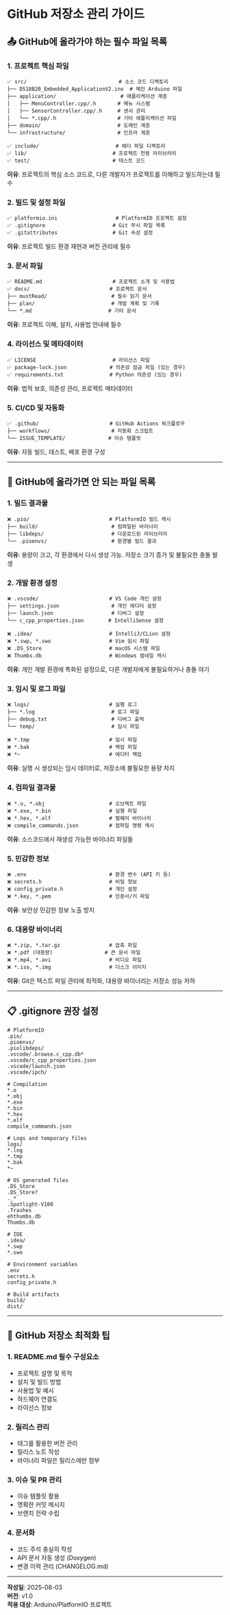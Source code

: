 # GitHub 저장소 관리 가이드

## 📤 GitHub에 올라가야 하는 필수 파일 목록

### **1. 프로젝트 핵심 파일**
```
✅ src/                              # 소스 코드 디렉토리
├── DS18B20_Embedded_ApplicationV2.ino  # 메인 Arduino 파일
├── application/                     # 애플리케이션 계층
│   ├── MenuController.cpp/.h       # 메뉴 시스템
│   ├── SensorController.cpp/.h     # 센서 관리
│   └── *.cpp/.h                    # 기타 애플리케이션 파일
├── domain/                         # 도메인 계층
└── infrastructure/                 # 인프라 계층

✅ include/                         # 헤더 파일 디렉토리
✅ lib/                            # 프로젝트 전용 라이브러리
✅ test/                           # 테스트 코드
```
**이유**: 프로젝트의 핵심 소스 코드로, 다른 개발자가 프로젝트를 이해하고 빌드하는데 필수

### **2. 빌드 및 설정 파일**
```
✅ platformio.ini                   # PlatformIO 프로젝트 설정
✅ .gitignore                      # Git 무시 파일 목록
✅ .gitattributes                  # Git 속성 설정
```
**이유**: 프로젝트 빌드 환경 재현과 버전 관리에 필수

### **3. 문서 파일**
```
✅ README.md                       # 프로젝트 소개 및 사용법
✅ docs/                          # 프로젝트 문서
├── mustRead/                     # 필수 읽기 문서
├── plan/                         # 개발 계획 및 기록
└── *.md                         # 기타 문서
```
**이유**: 프로젝트 이해, 설치, 사용법 안내에 필수

### **4. 라이선스 및 메타데이터**
```
✅ LICENSE                         # 라이선스 파일
✅ package-lock.json              # 의존성 잠금 파일 (있는 경우)
✅ requirements.txt               # Python 의존성 (있는 경우)
```
**이유**: 법적 보호, 의존성 관리, 프로젝트 메타데이터

### **5. CI/CD 및 자동화**
```
✅ .github/                       # GitHub Actions 워크플로우
├── workflows/                    # 자동화 스크립트
└── ISSUE_TEMPLATE/              # 이슈 템플릿
```
**이유**: 자동 빌드, 테스트, 배포 환경 구성

---

## 🚫 GitHub에 올라가면 안 되는 파일 목록

### **1. 빌드 결과물**
```
❌ .pio/                          # PlatformIO 빌드 캐시
├── build/                        # 컴파일된 바이너리
├── libdeps/                      # 다운로드된 라이브러리
└── .pioenvs/                     # 환경별 빌드 결과
```
**이유**: 용량이 크고, 각 환경에서 다시 생성 가능. 저장소 크기 증가 및 불필요한 충돌 발생

### **2. 개발 환경 설정**
```
❌ .vscode/                       # VS Code 개인 설정
├── settings.json                 # 개인 에디터 설정
├── launch.json                   # 디버그 설정
└── c_cpp_properties.json        # IntelliSense 설정

❌ .idea/                         # IntelliJ/CLion 설정
❌ *.swp, *.swo                   # Vim 임시 파일
❌ .DS_Store                      # macOS 시스템 파일
❌ Thumbs.db                      # Windows 썸네일 캐시
```
**이유**: 개인 개발 환경에 특화된 설정으로, 다른 개발자에게 불필요하거나 충돌 야기

### **3. 임시 및 로그 파일**
```
❌ logs/                          # 실행 로그
├── *.log                         # 로그 파일
├── debug.txt                     # 디버그 출력
└── temp/                         # 임시 파일

❌ *.tmp                          # 임시 파일
❌ *.bak                          # 백업 파일
❌ *~                             # 에디터 백업
```
**이유**: 실행 시 생성되는 임시 데이터로, 저장소에 불필요한 용량 차지

### **4. 컴파일 결과물**
```
❌ *.o, *.obj                     # 오브젝트 파일
❌ *.exe, *.bin                   # 실행 파일
❌ *.hex, *.elf                   # 펌웨어 바이너리
❌ compile_commands.json          # 컴파일 명령 캐시
```
**이유**: 소스코드에서 재생성 가능한 바이너리 파일들

### **5. 민감한 정보**
```
❌ .env                           # 환경 변수 (API 키 등)
❌ secrets.h                      # 비밀 정보
❌ config_private.h               # 개인 설정
❌ *.key, *.pem                   # 인증서/키 파일
```
**이유**: 보안상 민감한 정보 노출 방지

### **6. 대용량 바이너리**
```
❌ *.zip, *.tar.gz                # 압축 파일
❌ *.pdf (대용량)                 # 큰 문서 파일
❌ *.mp4, *.avi                   # 비디오 파일
❌ *.iso, *.img                   # 디스크 이미지
```
**이유**: Git은 텍스트 파일 관리에 최적화, 대용량 바이너리는 저장소 성능 저하

---

## 📋 .gitignore 권장 설정

```gitignore
# PlatformIO
.pio/
.pioenvs/
.piolibdeps/
.vscode/.browse.c_cpp.db*
.vscode/c_cpp_properties.json
.vscode/launch.json
.vscode/ipch/

# Compilation
*.o
*.obj
*.exe
*.bin
*.hex
*.elf
compile_commands.json

# Logs and temporary files
logs/
*.log
*.tmp
*.bak
*~

# OS generated files
.DS_Store
.DS_Store?
._*
.Spotlight-V100
.Trashes
ehthumbs.db
Thumbs.db

# IDE
.idea/
*.swp
*.swo

# Environment variables
.env
secrets.h
config_private.h

# Build artifacts
build/
dist/
```

---

## 🎯 GitHub 저장소 최적화 팁

### **1. README.md 필수 구성요소**
- 프로젝트 설명 및 목적
- 설치 및 빌드 방법
- 사용법 및 예시
- 하드웨어 연결도
- 라이선스 정보

### **2. 릴리스 관리**
- 태그를 활용한 버전 관리
- 릴리스 노트 작성
- 바이너리 파일은 릴리스에만 첨부

### **3. 이슈 및 PR 관리**
- 이슈 템플릿 활용
- 명확한 커밋 메시지
- 브랜치 전략 수립

### **4. 문서화**
- 코드 주석 충실히 작성
- API 문서 자동 생성 (Doxygen)
- 변경 이력 관리 (CHANGELOG.md)

---

**작성일**: 2025-08-03  
**버전**: v1.0  
**적용 대상**: Arduino/PlatformIO 프로젝트